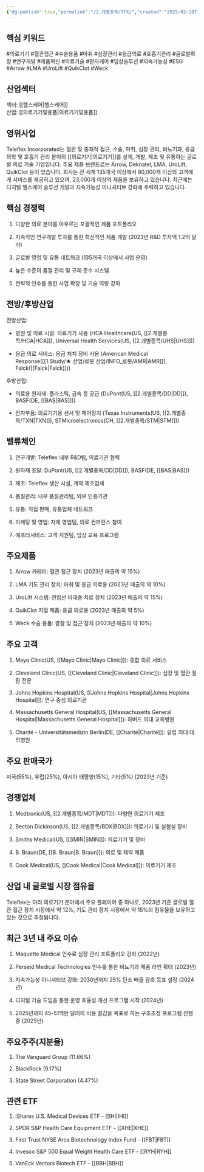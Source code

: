 ```yaml
---
{"dg-publish":true,"permalink":"/2.개별종목/TFX/","created":"2025-02-28T13:59:21.376+09:00","updated":"2025-06-03T20:06:01.592+09:00"}
---
```


## 핵심 키워드

#의료기기 #혈관접근 #수술용품 #마취 #심장관리 #응급의료 #호흡기관리 #글로벌확장 #연구개발 #제품혁신 #의료기술 #환자케어 #임상솔루션 #지속가능성 #ESG #Arrow #LMA #UroLift #QuikClot #Weck

## 산업섹터

섹터: [[헬스케어\|헬스케어]]  
산업: [[의료기기및용품\|의료기기및용품]]

## 영위사업

Teleflex Incorporated는 혈관 및 중재적 접근, 수술, 마취, 심장 관리, 비뇨기과, 응급 의학 및 호흡기 관리 분야의 [[의료기기\|의료기기]]를 설계, 개발, 제조 및 유통하는 글로벌 의료 기술 기업입니다. 주요 제품 브랜드로는 Arrow, Deknatel, LMA, UroLift, QuikClot 등이 있습니다. 회사는 전 세계 135개국 이상에서 80,000개 이상의 고객에게 서비스를 제공하고 있으며, 23,000개 이상의 제품을 보유하고 있습니다. 최근에는 디지털 헬스케어 솔루션 개발과 지속가능성 이니셔티브 강화에 주력하고 있습니다.

## 핵심 경쟁력

1. 다양한 의료 분야를 아우르는 포괄적인 제품 포트폴리오
    
2. 지속적인 연구개발 투자를 통한 혁신적인 제품 개발 (2023년 R&D 투자액 1.2억 달러)
    
3. 글로벌 영업 및 유통 네트워크 (135개국 이상에서 사업 운영)
    
4. 높은 수준의 품질 관리 및 규제 준수 시스템
    
5. 전략적 인수를 통한 사업 확장 및 기술 역량 강화
    

## 전방/후방산업

전방산업:

- 병원 및 의료 시설: 의료기기 사용 (HCA Healthcare(US, [[2.개별종목/HCA\|HCA]]), Universal Health Services(US, [[2.개별종목/UHS\|UHS]]))
    
- 응급 의료 서비스: 응급 처치 장비 사용 (American Medical Response([[1.Study/★ 산업/로봇 산업/INFO_로봇/AMR\|AMR]]), Falck([[Falck\|Falck]]))
    

후방산업:

- 의료용 원자재: 플라스틱, 금속 등 공급 (DuPont(US, [[2.개별종목/DD\|DD]]), BASF(DE, [[BAS\|BAS]]))
    
- 전자부품: 의료기기용 센서 및 제어장치 (Texas Instruments(US, [[2.개별종목/TXN\|TXN]]), STMicroelectronics(CH, [[2.개별종목/STM\|STM]]))
    

## 밸류체인

1. 연구개발: Teleflex 내부 R&D팀, 의료기관 협력
    
2. 원자재 조달: DuPont(US, [[2.개별종목/DD\|DD]]), BASF(DE, [[BAS\|BAS]])
    
3. 제조: Teleflex 생산 시설, 계약 제조업체
    
4. 품질관리: 내부 품질관리팀, 외부 인증기관
    
5. 유통: 직접 판매, 유통업체 네트워크
    
6. 마케팅 및 영업: 자체 영업팀, 의료 컨퍼런스 참여
    
7. 애프터서비스: 고객 지원팀, 임상 교육 프로그램
    

## 주요제품

1. Arrow 카테터: 혈관 접근 장치 (2023년 매출의 약 15%)
    
2. LMA 기도 관리 장치: 마취 및 응급 의료용 (2023년 매출의 약 10%)
    
3. UroLift 시스템: 전립선 비대증 치료 장치 (2023년 매출의 약 15%)
    
4. QuikClot 지혈 제품: 응급 의료용 (2023년 매출의 약 5%)
    
5. Weck 수술 용품: 결찰 및 접근 장치 (2023년 매출의 약 10%)
    

## 주요 고객

1. Mayo Clinic(US, [[Mayo Clinic\|Mayo Clinic]]): 종합 의료 서비스
    
2. Cleveland Clinic(US, [[Cleveland Clinic\|Cleveland Clinic]]): 심장 및 혈관 질환 전문
    
3. Johns Hopkins Hospital(US, [[Johns Hopkins Hospital\|Johns Hopkins Hospital]]): 연구 중심 의료기관
    
4. Massachusetts General Hospital(US, [[Massachusetts General Hospital\|Massachusetts General Hospital]]): 하버드 의대 교육병원
    
5. Charité - Universitätsmedizin Berlin(DE, [[Charité\|Charité]]): 유럽 최대 대학병원
    

## 주요 판매국가

미국(55%), 유럽(25%), 아시아 태평양(15%), 기타(5%) (2023년 기준)

## 경쟁업체

1. Medtronic(US, [[2.개별종목/MDT\|MDT]]): 다양한 의료기기 제조
    
2. Becton Dickinson(US, [[2.개별종목/BDX\|BDX]]): 의료기기 및 실험실 장비
    
3. Smiths Medical(US, [[SMIN\|SMIN]]): 의료기기 및 장비
    
4. B. Braun(DE, [[B. Braun\|B. Braun]]): 의료 및 제약 제품
    
5. Cook Medical(US, [[Cook Medical\|Cook Medical]]): 의료기기 제조
    

## 산업 내 글로벌 시장 점유율

Teleflex는 여러 의료기기 분야에서 주요 플레이어 중 하나로, 2023년 기준 글로벌 혈관 접근 장치 시장에서 약 12%, 기도 관리 장치 시장에서 약 15%의 점유율을 보유하고 있는 것으로 추정됩니다.

## 최근 3년 내 주요 이슈

1. Maquette Medical 인수로 심장 관리 포트폴리오 강화 (2022년)
    
2. Perseid Medical Technologies 인수를 통한 비뇨기과 제품 라인 확대 (2023년)
    
3. 지속가능성 이니셔티브 강화: 2030년까지 25% 탄소 배출 감축 목표 설정 (2024년)
    
4. 디지털 기술 도입을 통한 운영 효율성 개선 프로그램 시작 (2024년)
    
5. 2025년까지 45-51백만 달러의 비용 절감을 목표로 하는 구조조정 프로그램 진행 중 (2025년)
    

## 주요주주(지분율)

1. The Vanguard Group (11.66%)
    
2. BlackRock (9.17%)
    
3. State Street Corporation (4.47%)
    

## 관련 ETF

1. iShares U.S. Medical Devices ETF - [[IHI\|IHI]]
    
2. SPDR S&P Health Care Equipment ETF - [[XHE\|XHE]]
    
3. First Trust NYSE Arca Biotechnology Index Fund - [[FBT\|FBT]]
    
4. Invesco S&P 500 Equal Weight Health Care ETF - [[RYH\|RYH]]
    
5. VanEck Vectors Biotech ETF - [[BBH\|BBH]]